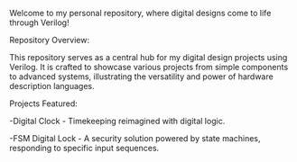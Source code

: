 Welcome to my personal repository, where digital designs come to life through Verilog! 

Repository Overview:

This repository serves as a central hub for my digital design projects using Verilog. It is crafted to showcase various projects from simple components to advanced systems, illustrating the versatility and power of hardware description languages.

Projects Featured:

-Digital Clock - Timekeeping reimagined with digital logic.

-FSM Digital Lock - A security solution powered by state machines, responding to specific input sequences.
